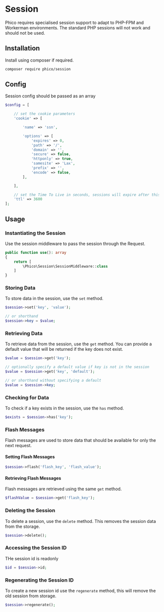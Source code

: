 # Session

Phico requires specialised session support to adapt to PHP-FPM and Workerman environments.
The standard PHP sessions will not work and should not be used.

## Installation

Install using composer if required.

```sh
composer require phico/session
```

## Config

Session config should be passed as an array

```php
$config = [

    // set the cookie parameters
    'cookie' => [

        'name' => 'ssn',

        'options' => [
            'expires' => 0,
            'path' => '/',
            'domain' => '',
            'secure' => false,
            'httponly' => true,
            'samesite' => 'Lax',
            'prefix' => '',
            'encode' => false,
        ],

    ],

    // set the Time To Live in seconds, sessions will expire after this time
    'ttl' => 3600
];
```

## Usage

### Instantiating the Session

Use the session middleware to pass the session through the Request.

```php
public function use(): array
{
    return [
        \Phico\Session\SessionMiddleware::class
    ]
}

```

### Storing Data

To store data in the session, use the `set` method.

```php
$session->set('key', 'value');

// or shorthand
$session->key = $value;
```

### Retrieving Data

To retrieve data from the session, use the `get` method. You can provide a default value that will be returned if the key does not exist.

```php
$value = $session->get('key');

// optionally specify a default value if key is not in the session
$value = $session->get('key', 'default');

// or shorthand without specifying a default
$value = $session->key;

```

### Checking for Data

To check if a key exists in the session, use the `has` method.

```php
$exists = $session->has('key');
```

### Flash Messages

Flash messages are used to store data that should be available for only the next request.

#### Setting Flash Messages

```php
$session->flash('flash_key', 'flash_value');
```

#### Retrieving Flash Messages

Flash messages are retrieved using the same `get` method.

```php
$flashValue = $session->get('flash_key');
```

### Deleting the Session

To delete a session, use the `delete` method. This removes the session data from the storage.

```php
$session->delete();
```

### Accessing the Session ID

THe session id is readonly

```php
$id = $session->id;
```

### Regenerating the Session ID

To create a new session id use the `regenerate` method, this will remove the old session from storage.

```php
$session->regenerate();
```
